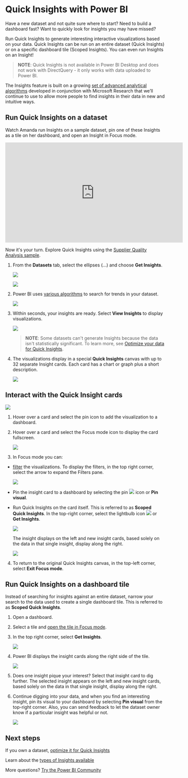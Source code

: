﻿<properties
   pageTitle="Get Quick Insights in Power BI"
   description="Documentation for running and working with Quick Insights with Power BI service."
   services="powerbi"
   documentationCenter=""
   authors="mihart"
   manager="erikre"
   backup=""
   editor=""
   tags=""
   featuredVideoId="EOASjs5mj6s"
   qualityFocus="no"
   qualityDate=""/>

<tags
   ms.service="powerbi"
   ms.devlang="NA"
   ms.topic="article"
   ms.tgt_pltfrm="NA"
   ms.workload="powerbi"
   ms.date="05/02/2017"
   ms.author="mihart"/>


# Quick Insights with Power BI

Have a new dataset and not quite sure where to start?  Need to build a dashboard fast?  Want to quickly look for insights you may have missed?

Run Quick Insights to generate interesting interactive visualizations based on your data. Quick Insights can be run on an entire dataset (Quick Insights) or on a specific dashboard tile (Scoped Insights). You can even run Insights on an Insight!

>**NOTE**: Quick Insights is not available in Power BI Desktop and does not work with DirectQuery - it only works with data uploaded to Power BI.

The Insights feature is built on a growing [set of advanced analytical algorithms](powerbi-service-auto-insights-types.md) developed in conjunction with Microsoft Research that we’ll continue to use to allow more people to find insights in their data in new and intuitive ways.

## Run Quick Insights on a dataset

Watch Amanda run Insights on a sample dataset, pin one of these Insights as a tile on her dashboard, and open an Insight in Focus mode.
<iframe width="560" height="315" src="https://www.youtube.com/embed/EOASjs5mj6s" frameborder="0" allowfullscreen></iframe>

Now it's your turn. Explore Quick Insights using the [Supplier Quality Analysis sample](powerbi-sample-supplier-quality-analysis-take-a-tour.md).

1. From the **Datasets** tab, select the ellipses (...) and choose **Get Insights**.

    ![](media/powerbi-service-auto-insights/power-bi-ellipses.png)

    ![](media/powerbi-service-auto-insights/power-bi-tab.png)

2. Power BI uses [various algorithms](powerbi-service-auto-insights-types.md) to search for trends in your dataset.

    ![](media/powerbi-service-auto-insights/PBI_AutoInsightsSearching.png)

3. Within seconds, your insights are ready.  Select **View Insights** to display visualizations.

    ![](media/powerbi-service-auto-insights/PBI_AutoInsightSuccess.png)

    >**NOTE**: Some datasets can't generate Insights because the data isn't statistically significant.  To learn more, see [Optimize your data for Quick Insights](powerbi-service-auto-insights-optimize.md).

4. The visualizations display in a special **Quick Insights** canvas with up to 32 separate Insight cards. Each card has a chart or graph plus a short description.

    ![](media/powerbi-service-auto-insights/power-bi-insights.png)

## Interact with the Quick Insight cards

  ![](media/powerbi-service-auto-insights/PBI_hover.png)

1. Hover over a card and select the pin icon to add the visualization to a dashboard.

2. Hover over a card and select the Focus mode icon to display the card fullscreen.

    ![](media/powerbi-service-auto-insights/power-bi-insight-focus.png)

3. In Focus mode you can:
  - [filter](powerbi-service-interact-with-a-report-in-reading-view.md) the visualizations.  To display the filters, in the top right corner, select the arrow to expand the Filters pane.

       ![](media/powerbi-service-auto-insights/power-bi-insights-filter.png)

  - Pin the insight card to a dashboard by selecting the pin ![](media/powerbi-service-auto-insights/power-bi-pin-icon.png)  icon or **Pin visual**.

  - Run Quick Insights on the card itself. This is referred to as **Scoped Quick Insights**. In the top-right corner, select the lightbulb icon ![](media/powerbi-service-auto-insights/power-bi-bulb-icon.png)  or **Get Insights**.

    ![](media/powerbi-service-auto-insights/pbi-autoinsights-tile.png)

    The insight displays on the left and new insight cards, based solely on the data in that single insight, display along the right.

    ![](media/powerbi-service-auto-insights/power-bi-insights-on-insights-new.png)

4.  To return to the original Quick Insights canvas, in the top-left corner, select **Exit Focus mode**.


## Run Quick Insights on a dashboard tile
Instead of searching for insights against an entire dataset, narrow your search to the data used to create a single dashboard tile. This is referred to as **Scoped Quick Insights**.

1. Open a dashboard.

2. Select a tile and [open the tile in Focus mode](/powerbi-service-display-dash-in-focus-mode.md).

2. In the top right corner, select **Get Insights**.

    ![](media/powerbi-service-auto-insights/pbi-autoinsights-tile.png)

3. Power BI displays the insight cards along the right side of the tile.

    ![](media/powerbi-service-auto-insights/pbi-insights-tile.png)

4. Does one insight pique your interest? Select that insight card to dig further. The selected insight appears on the left and new insight cards, based solely on the data in that single insight, display along the right.

5. Continue digging into your data, and when you find an interesting insight, pin its visual to your dashboard by selecting **Pin visual** from the top-right corner. Also, you can send feedback to let the dataset owner know if a particular insight was helpful or not.

    ![](media/powerbi-service-auto-insights/useful.png)


## Next steps

If you own a dataset, [optimize it for Quick Insights](powerbi-service-auto-insights-optimize.md)

Learn about the [types of Insights available](powerbi-service-auto-insights-types.md)

More questions? [Try the Power BI Community](http://community.powerbi.com/)
